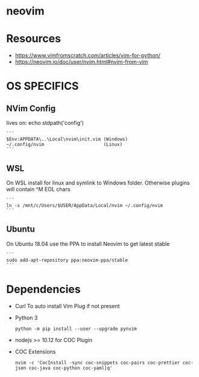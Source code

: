 # neovim
#  Resources
- https://www.vimfromscratch.com/articles/vim-for-python/
- https://neovim.io/doc/user/nvim.html#nvim-from-vim

# OS SPECIFICS 
## NVim Config
lives on: echo stdpath('config')

    ``` 
    $Env:APPDATA\..\Local\nvim\init.vim	(Windows)
    ~/.config/nvim 						(Linux)
    ```

## WSL
On WSL install for linux and symlink to Windows folder. Otherwise plugins will contain ^M EOL chars

    ```
    ln -s /mnt/c/Users/$USER/AppData/Local/nvim ~/.config/nvim
    ```

## Ubuntu
On Ubuntu 18.04 use the PPA to install Neovim to get latest stable

    ```
    sudo add-apt-repository ppa:neovim-ppa/stable
    ```

# Dependencies
 
- Curl
To auto install Vim Plug if not present

- Python 3
    ```
    python -m pip install --user --upgrade pynvim
    ```
- nodejs >= 10.12 for COC Plugin
- COC Extensions
    ```
    nvim -c 'CocInstall -sync coc-snippets coc-pairs coc-prettier coc-json coc-java coc-python coc-yaml|q'
    ```
